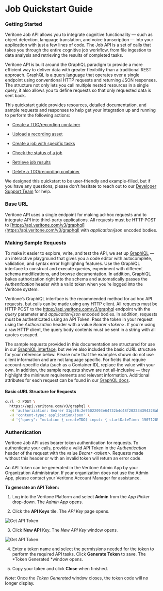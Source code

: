 # Job Quickstart Guide

### Getting Started

Veritone Job API allows you to integrate cognitive functionality — such as object detection, language translation, and voice transcription — into your application with just a few lines of code. The Job API is a set of calls that takes you through the entire cognitive job workflow, from file ingestion to data analysis and retrieving the results of completed tasks.

Veritone API is built around the GraphQL paradigm to provide a more efficient way to deliver data with greater flexibility than a traditional REST approach. GraphQL is a[ query language](http://graphql.org/learn/queries/) that operates over a single endpoint using conventional HTTP requests and returning JSON responses. The structure not only lets you call multiple nested resources in a single query, it also allows you to define requests so that only requested data is sent back.

This quickstart guide provides resources, detailed documentation, and sample requests and responses to help get your integration up and running to perform the following actions:

* [Create a TDO/recording container](/apis/job-quick-start-guide/create-tdo)

* [Upload a recording asset](/apis/job-quick-start-guide/upload-asset)

* [Create a job with specific tasks](c/apis/job-quick-start-guide/create-job)

* [Check the status of a job](/apis/job-quick-start-guide/check-job-status)

* [Retrieve job results](/apis/job-quick-start-guide/retrieve-job-output)

* [Delete a TDO/recording container](/apis/job-quick-start-guide/delete-tdo)

 

We designed this quickstart to be user-friendly and example-filled, but if you have any questions, please don’t hesitate to reach out to our [Developer Support Team](mailto:devsupport@veritone.com) for help.

 

### **Base URL**

Veritone API uses a single endpoint for making ad-hoc requests and to integrate API into third-party applications. All requests must be HTTP POST to [https://api.veritone.com/v3/graphql](https://api.veritone.com/v3/graphql) with *application/json* encoded bodies.



### **Making Sample Requests**

To make it easier to explore, write, and test the API, we set up [GraphiQL](https://api.veritone.com/v3/graphiql) — an interactive playground that gives you a code editor with autocomplete, validation, and syntax error highlighting features. Use the GraphiQL interface to construct and execute queries, experiment with different schema modifications, and browse documentation. In addition, GraphiQL bakes authorization right into the schema and automatically passes the *Authentication* header with a valid token when you’re logged into the Veritone system.

Veritone’s GraphiQL interface is the recommended method for ad hoc API requests, but calls can be made using any HTTP client. All requests must be HTTP POST to the https://api.veritone.com/v3/graphql endpoint with the *query* parameter and *application/json* encoded bodies. In addition, requests must be authenticated using an API Token. Pass the token in your request using the *Authorization* header with a value *Bearer \<token\>*. If you’re using a raw HTTP client, the query body contents must be sent in a string with all quotes escaped.

The sample requests provided in this documentation are structured for use in our [GraphiQL interface](https://api.veritone.com/v3/graphiql), but we’ve also included the basic cURL structure for your reference below. Please note that the examples shown do not use client information and are not language specific. For fields that require account-specific data (such as a Container ID), replace the value with your own. In addition, the sample requests shown are not all-inclusive — they highlight the minimum requirements and relevant information. Additional attributes for each request can be found in our [GraphQL docs](https://api.veritone.com/v3/graphqldocs/).

 
#### Basic cURL Structure for Requests

```bash
curl -X POST \
  https://api.veritone.com/v3/graphql \
  -H 'authorization: Bearer 31gcf6:2e76022093e64732b4c48f202234394328abcf72d50e4981b8043a19e8d9baac' \
  -H 'content-type: application/json' \
  -d '{"query": "mutation { createTDO( input: { startDateTime: 1507128535, stopDateTime: 1507128542, name: \"My New Video\", description: \"The latest video in the series\" }) { id,  status } }" }'
```



### **Authentication**

Veritone Job API uses bearer token authentication for requests. To authenticate your calls, provide a valid API Token in the *Authentication* header of the request with the value *Bearer \<token\>*. Requests made without this header or with an invalid token will return an error code.

An API Token can be generated in the Veritone Admin App by your Organization Administrator. If your organization does not use the Admin App, please contact your Veritone Account Manager for assistance. 

 

**To generate an API Token:**


1. Log into the Veritone Platform and select **Admin** from the *App Picker* drop-down. The *Admin App* opens.

2. Click the **API Keys** tile. The *API Key* page opens.

![Get API Token](/apis/Get-API-Token-1.png)

3. Click **New API** Key. The *New API Key* window opens.

![Get API Token](/apis/Get-API-Token-2.png)

4. Enter a token name and select the permissions needed for the token to perform the required API tasks. Click **Generate Token** to save. The *Token Generated *window opens.

5. Copy your token and click **Close** when finished. 

*Note*: Once the *Token Generated* window closes, the token code will no longer display. 
